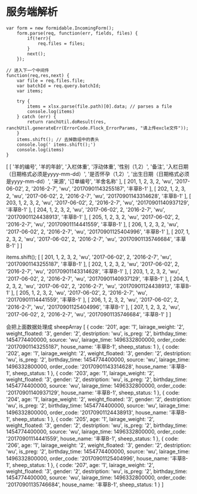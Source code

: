 # 服务端解析

```text
var form = new formidable.IncomingForm();
    form.parse(req, function(err, fields, files) {
        if(!err){
            req.files = files;
        }
        next();
    });

// 进入下一个中间件
function(req,res,next) {
    var file = req.files.file;
    var batchId = req.query.batchId;
    var items;

    try {
        items = xlsx.parse(file.path)[0].data; // parses a file
        console.log(items)
    } catch (err) {
        return ranchUtil.doResult(res, ranchUtil.generateErr(ErrorCode.Flock_ErrorParams, "请上传excle文件"));
    }
    items.shift(); // 去掉数组中的表头
    console.log(' items.shift();')
    console.log(items)
}
```

\[ \[ '羊的编号', '羊的年龄', '入栏体重', '浮动体重', '性别（1,2）', '备注', '入栏日期（日期格式必须是yyyy-mm-dd）', '是否怀孕（1,2）', '出生日期（日期格式必须是yyyy-mm-dd）', '来源', '订单编号', '羊舍名称' \], \[ 201, 1, 2, 3, 2, 'wu', '2017-06-02', 2, '2016-2-7', 'wu', '20170901143255187', '丰草B-1' \], \[ 202, 1, 2, 3, 2, 'wu', '2017-06-02', 2, '2016-2-7', 'wu', '20170901143314628', '丰草B-1' \], \[ 203, 1, 2, 3, 2, 'wu', '2017-06-02', 2, '2016-2-7', 'wu', '20170901140937129', '丰草B-1' \], \[ 204, 1, 2, 3, 2, 'wu', '2017-06-02', 2, '2016-2-7', 'wu', '20170901124438913', '丰草B-1' \], \[ 205, 1, 2, 3, 2, 'wu', '2017-06-02', 2, '2016-2-7', 'wu', '20170901114441559', '丰草B-1' \], \[ 206, 1, 2, 3, 2, 'wu', '2017-06-02', 2, '2016-2-7', 'wu', '20170901125404996', '丰草B-1' \], \[ 207, 1, 2, 3, 2, 'wu', '2017-06-02', 2, '2016-2-7', 'wu', '20170901135746684', '丰草B-1' \] \]

items.shift\(\); \[ \[ 201, 1, 2, 3, 2, 'wu', '2017-06-02', 2, '2016-2-7', 'wu', '20170901143255187', '丰草B-1' \], \[ 202, 1, 2, 3, 2, 'wu', '2017-06-02', 2, '2016-2-7', 'wu', '20170901143314628', '丰草B-1' \], \[ 203, 1, 2, 3, 2, 'wu', '2017-06-02', 2, '2016-2-7', 'wu', '20170901140937129', '丰草B-1' \], \[ 204, 1, 2, 3, 2, 'wu', '2017-06-02', 2, '2016-2-7', 'wu', '20170901124438913', '丰草B-1' \], \[ 205, 1, 2, 3, 2, 'wu', '2017-06-02', 2, '2016-2-7', 'wu', '20170901114441559', '丰草B-1' \], \[ 206, 1, 2, 3, 2, 'wu', '2017-06-02', 2, '2016-2-7', 'wu', '20170901125404996', '丰草B-1' \], \[ 207, 1, 2, 3, 2, 'wu', '2017-06-02', 2, '2016-2-7', 'wu', '20170901135746684', '丰草B-1' \] \]

会把上面数据处理成 sheepArray \[ { code: '201', age: '1', lairage\_weight: '2', weight\_floated: '3', gender: '2', destription: 'wu', is\_preg: '2', birthday\_time: 1454774400000, source: 'wu', lairage\_time: 1496332800000, order\_code: '20170901143255187', house\_name: '丰草B-1', sheep\_status: 1 }, { code: '202', age: '1', lairage\_weight: '2', weight\_floated: '3', gender: '2', destription: 'wu', is\_preg: '2', birthday\_time: 1454774400000, source: 'wu', lairage\_time: 1496332800000, order\_code: '20170901143314628', house\_name: '丰草B-1', sheep\_status: 1 }, { code: '203', age: '1', lairage\_weight: '2', weight\_floated: '3', gender: '2', destription: 'wu', is\_preg: '2', birthday\_time: 1454774400000, source: 'wu', lairage\_time: 1496332800000, order\_code: '20170901140937129', house\_name: '丰草B-1', sheep\_status: 1 }, { code: '204', age: '1', lairage\_weight: '2', weight\_floated: '3', gender: '2', destription: 'wu', is\_preg: '2', birthday\_time: 1454774400000, source: 'wu', lairage\_time: 1496332800000, order\_code: '20170901124438913', house\_name: '丰草B-1', sheep\_status: 1 }, { code: '205', age: '1', lairage\_weight: '2', weight\_floated: '3', gender: '2', destription: 'wu', is\_preg: '2', birthday\_time: 1454774400000, source: 'wu', lairage\_time: 1496332800000, order\_code: '20170901114441559', house\_name: '丰草B-1', sheep\_status: 1 }, { code: '206', age: '1', lairage\_weight: '2', weight\_floated: '3', gender: '2', destription: 'wu', is\_preg: '2', birthday\_time: 1454774400000, source: 'wu', lairage\_time: 1496332800000, order\_code: '20170901125404996', house\_name: '丰草B-1', sheep\_status: 1 }, { code: '207', age: '1', lairage\_weight: '2', weight\_floated: '3', gender: '2', destription: 'wu', is\_preg: '2', birthday\_time: 1454774400000, source: 'wu', lairage\_time: 1496332800000, order\_code: '20170901135746684', house\_name: '丰草B-1', sheep\_status: 1 } \]

